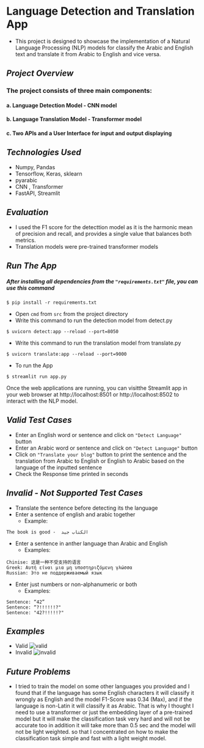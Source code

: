 # Language Detection and Translation App
- This project is designed to showcase the implementation of a Natural Language Processing (NLP) models for classify the Arabic and English text and translate it from Arabic to English and vice versa.
## ***Project Overview***
### The project consists of three main components:
#### a. Language Detection Model - CNN model
#### b. Language Translation Model - Transformer model
#### c. Two APIs and a User Interface for input and output displaying
## ***Technologies Used***
- Numpy, Pandas
- Tensorflow, Keras, sklearn
- pyarabic
- CNN , Transformer
- FastAPI, Streamlit

## ***Evaluation***
- I used the F1 score for the detecttion model as it is the harmonic mean of precision and recall, and provides a single value that balances both metrics.
- Translation models were pre-trained transformer models 

## ***Run The App***
##### After installing all dependencies from the ```"requirements.txt"``` file, you can use this command
```
$ pip install -r requirements.txt
```
- Open ```cmd``` from ```src``` from the project directory
- Write this command to run the detection model from detect.py
```
$ uvicorn detect:app --reload --port=8050
```
- Write this command to run the translation model from translate.py
```
$ uvicorn translate:app --reload --port=9000
```
- To run the App
```
$ streamlit run app.py      
```

Once the web applications are running, you can visitthe Streamlit app in your web browser at http://localhost:8501 or http://localhost:8502 to interact with the NLP model.




## ***Valid Test Cases***
- Enter an English word or sentence and click on ```"Detect Language"``` button
- Enter an Arabic word or sentence and click on ```"Detect Language"``` button
- Click on ```"Translate your blog"``` button to print the sentence and the translation from Arabic to English or English to Arabic based on the language of the inputted sentence
- Check the Response time printed in seconds 

## ***Invalid - Not Supported Test Cases***
- Translate the sentence before detecting its the language
- Enter a sentence of english and arabic together
    - Example:
```
The book is good -  الكتاب جيد
```
- Enter a sentence in anther language than Arabic and English
    - Examples:
```
Chinise: 这是一种不受支持的语言
Greek: Αυτή είναι μια μη υποστηριζόμενη γλώσσα
Russian: Это не поддерживаемый язык
```
- Enter just numbers or non-alphanumeric or both
    - Examples:
```
Sentence: “42” 
Sentence: “?!!!!!!?"
Sentence: "42?!!!!!?"
```
## ***Examples***
- Valid
![valid](https://github.com/osamashaaban/Translation-App/assets/63675685/04c0c615-d055-4585-a49c-26e9ad9f55ba)
- Invalid
![invalid](https://github.com/osamashaaban/Translation-App/assets/63675685/3a46d10a-36f9-4c80-86a7-d6b798313179)

## ***Future Problems***
- I tried to train the model on some other languages you provided and I found that if the language has some English characters it will classify it wrongly as English and the model F1-Score was 0.34 (Max), and if the language is non-Latin it will classify it as Arabic. That is why I thought I need to use a transformer or just the embedding layer of a pre-trained model but it will make the classification task very hard and will not be accurate too in addition it will take more than 0.5 sec and the model will not be light weighted. so that I concentrated on how to make the classification task simple and fast with a light weight model.


